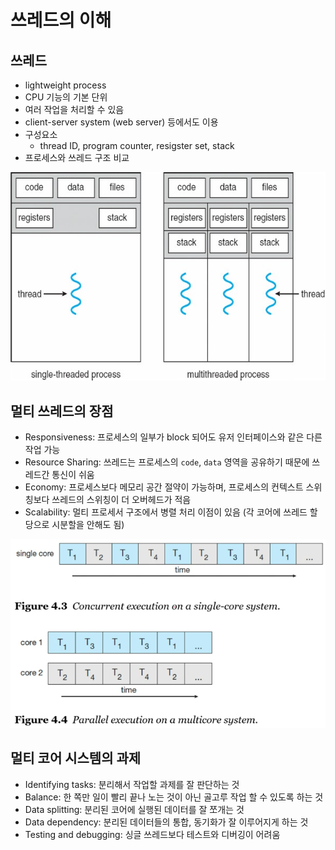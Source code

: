 # 쓰레드의 이해
## 쓰레드
* lightweight process
* CPU 기능의 기본 단위
* 여러 작업을 처리할 수 있음
* client-server system (web server) 등에서도 이용
* 구성요소
    * thread ID, program counter, resigster set, stack
* 프로세스와 쓰레드 구조 비교

![process-thread](https://github.com/hnsoo/TIL/blob/master/assets/process-thread.jpg?raw=true)

## 멀티 쓰레드의 장점
* Responsiveness: 프로세스의 일부가 block 되어도 유저 인터페이스와 같은 다른 작업 가능
* Resource Sharing: 쓰레드는 프로세스의 `code`, `data` 영역을 공유하기 때문에 쓰레드간 통신이 쉬움
* Economy: 프로세스보다 메모리 공간 절약이 가능하며, 프로세스의 컨텍스트 스위칭보다 쓰레드의 스위칭이 더 오버헤드가 적음
* Scalability: 멀티 프로세서 구조에서 병렬 처리 이점이 있음 (각 코어에 쓰레드 할당으로 시분할을 안해도 됨)

![multicore-thread](https://github.com/hnsoo/TIL/blob/master/assets/multicore-thread.png?raw=true)

## 멀티 코어 시스템의 과제
* Identifying tasks: 분리해서 작업할 과제를 잘 판단하는 것
* Balance: 한 쪽만 일이 빨리 끝나 노는 것이 아닌 골고루 작업 할 수 있도록 하는 것
* Data splitting: 분리된 코어에 실행된 데이터를 잘 쪼개는 것
* Data dependency: 분리된 데이터들의 통합, 동기화가 잘 이루어지게 하는 것
* Testing and debugging: 싱글 쓰레드보다 테스트와 디버깅이 어려움